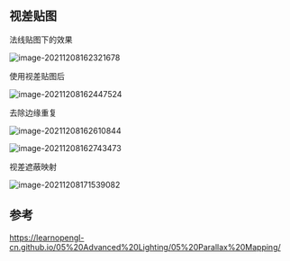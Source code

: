 ## 视差贴图

法线贴图下的效果

![image-20211208162321678](image-20211208162321678.png)

使用视差贴图后

![image-20211208162447524](image-20211208162447524.png)

去除边缘重复

![image-20211208162610844](image-20211208162610844.png)

![image-20211208162743473](image-20211208162743473.png)

视差遮蔽映射

![image-20211208171539082](image-20211208171539082.png)



## 参考

https://learnopengl-cn.github.io/05%20Advanced%20Lighting/05%20Parallax%20Mapping/
